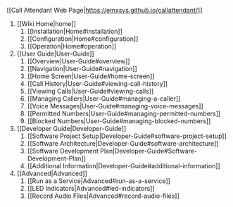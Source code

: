 [[Call Attendant Web Page|https://emxsys.github.io/callattendant/]]
1. [[Wiki Home|home]]
    1. [[Installation|Home#installation]]
    1. [[Configuration|Home#configuration]]
    1. [[Operation|Home#operation]]
1. [[User Guide|User-Guide]]
    1. [[Overview|User-Guide#overview]]
    1. [[Navigation|User-Guide#navigation]]
    1. [[Home Screen|User-Guide#home-screen]]
    1. [[Call History|User-Guide#viewing-call-history]]
    1. [[Viewing Calls|User-Guide#viewing-calls]]
    1. [[Managing Callers|User-Guide#managing-a-caller]]
    1. [[Voice Messages|User-Guide#managing-voice-messages]]
    1. [[Permitted Numbers|User-Guide#managing-permitted-numbers]]    
    1. [[Blocked Numbers|User-Guide#managing-blocked-numbers]]
1. [[Developer Guide|Developer-Guide]]
   1. [[Software Project Setup|Developer-Guide#software-project-setup]]
   1. [[Software Architecture|Developer-Guide#software-architecture]]
   1. [[Software Development Plan|Developer-Guide#Software-Development-Plan]]
   1. [[Additional Information|Developer-Guide#additional-information]]
1. [[Advanced|Advanced]]
    1. [[Run as a Service|Advanced#run-as-a-service]]
    1. [[LED Indicators|Advanced#led-indicators]]
    1. [[Record Audio Files|Advanced#record-audio-files]]
